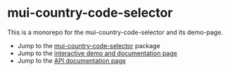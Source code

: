 # mui-country-code-selector

This is a monorepo for the mui-country-code-selector and its demo-page.

- Jump to the [mui-country-code-selector](./packages/mui-country-code-selector/) package
- Jump to the [interactive demo and documentation page]()
- Jump to the [API documentation page]()
